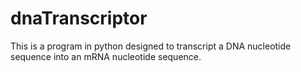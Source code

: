 # dnaTranscriptor
This is a program in python designed to transcript a DNA nucleotide sequence into an mRNA nucleotide sequence.
